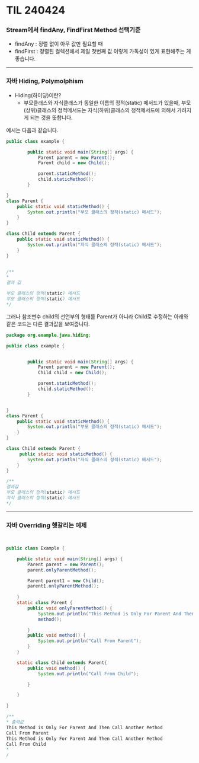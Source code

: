 # TIL 240424

### Stream에서 findAny, FindFirst Method 선택기준

- findAny : 정렬 없이 아무 값만 필요할 때
- findFirst : 정렬된 컬렉션에서 제일 첫번째 값
  이렇게 가독성이 있게 표현해주는 게 좋습니다. 

---

### 자바 Hiding, Polymolphism

* Hiding(하이딩)이란?
  * 부모클래스와 자식클래스가 동일한 이름의 정적(static) 메서드가 있을때, 부모(상위)클래스의 정적메서드는 자식(하위)클래스의 정적메서드에 의해서 가려지게 되는 것을 뜻합니다. 

예시는 다음과 같습니다. 

```java
public class example {

        public static void main(String[] args) {
            Parent parent = new Parent();
            Parent child = new Child();

            parent.staticMethod();
            child.staticMethod();
        }

}
class Parent {
    public static void staticMethod() {
        System.out.println("부모 클래스의 정적(static) 메서드");
    }
}

class Child extends Parent {
    public static void staticMethod() {
        System.out.println("자식 클래스의 정적(static) 메서드");
    }
}


/**
*
결과 값

부모 클래스의 정적(static) 메서드
부모 클래스의 정적(static) 메서드
*/

```

그러나 참조변수 child의 선언부의 형태를 Parent가 아니라 Child로 수정하는 아래와 같은 코드는 다른 결과값을 보여줍니다.

```java
package org.example.java.hiding;

public class example {


        public static void main(String[] args) {
            Parent parent = new Parent();
            Child child = new Child();

            parent.staticMethod();
            child.staticMethod();
        }


}
class Parent {
    public static void staticMethod() {
        System.out.println("부모 클래스의 정적(static) 메서드");
    }
}

class Child extends Parent {
     public static void staticMethod() {
        System.out.println("자식 클래스의 정적(static) 메서드");
    }
}

/**
결과값
부모 클래스의 정적(static) 메서드
자식 클래스의 정적(static) 메서드
*/
```





---

### 자바 Overriding 헷갈리는 예제

```java


public class Example {

    public static void main(String[] args) {
        Parent parent = new Parent();
        parent.onlyParentMethod();

        Parent parent1 = new Child();
        parent1.onlyParentMethod();
        
    }
    static class Parent {
        public void onlyParentMethod() {
            System.out.println("This Method is Only For Parent And Then Call Another Method");
            method();

        }
        public void method() {
            System.out.println("Call From Parent");
        }
    }

    static class Child extends Parent{
        public void method() {
            System.out.println("Call From Child");

        }

    }

}

/**
* 출력값
This Method is Only For Parent And Then Call Another Method
Call From Parent
This Method is Only For Parent And Then Call Another Method
Call From Child
*
/
```

